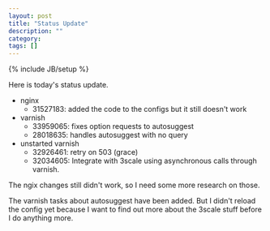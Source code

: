 ```yaml
---
layout: post
title: "Status Update"
description: ""
category: 
tags: []
---
```

{% include JB/setup %}

Here is today's status update.

 * nginx
   * 31527183: added the code to the configs but it still doesn't work
 * varnish
   * 33959065: fixes option requests to autosuggest
   * 28018635: handles autosuggest with no query
 * unstarted varnish
   * 32926461: retry on 503 (grace)
   * 32034605: Integrate with 3scale using asynchronous calls through varnish.

The ngix changes still didn't work, so I need some more research on those.

The varnish tasks about autosuggest have been added.  But I didn't reload the config 
yet because I want to find out more about the 3scale stuff before I do anything more.  

